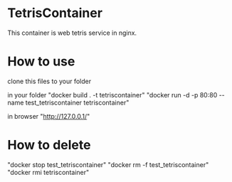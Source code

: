 # TetrisContainer
This container is web tetris service in nginx.

# How to use
clone this files to your folder

in your folder
"docker build . -t tetriscontainer"
"docker run -d -p 80:80 --name test_tetriscontainer tetriscontainer"

in browser
"http://127.0.0.1/"

# How to delete
"docker stop test_tetriscontainer"
"docker rm -f test_tetriscontainer"
"docker rmi tetriscontainer"
